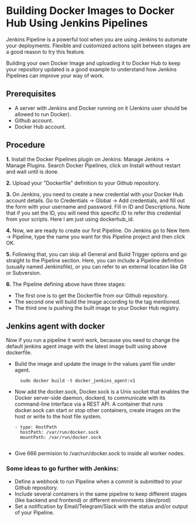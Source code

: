 # Building Docker Images to Docker Hub Using Jenkins Pipelines
  Jenkins Pipeline is a powerful tool when you are using Jenkins to automate your deployments. Flexible and customized actions split between stages are a good reason to try this feature.

Building your own Docker Image and uploading it to Docker Hub to keep your repository updated is a good example to understand how Jenkins Pipelines can improve your way of work.

## Prerequisites

   * A server with Jenkins and Docker running on it (Jenkins user should be allowed to run Docker).
   * Github account.
   * Docker Hub account.
   
## Procedure
**1.**  Install the Docker Pipelines plugin on Jenkins: Manage Jenkins → Manage Plugins. Search Docker Pipelines, click on Install without restart and wait until is done.

**2.**  Upload your "Dockerfile" definition to your Github repository. 

**3.**  On Jenkins, you need to create a new credential with your Docker Hub account details. Go to Credentials → Global → Add credentials, and fill out the form with your username and password. Fill in ID and Descriptions. Note that if you set the ID, you will need this specific ID to refer this credential from your scripts. Here I am just using dockerhub_id.

**4.**  Now, we are ready to create our first Pipeline. On Jenkins go to  New Item → Pipeline, type the name you want for this Pipeline project and then click OK.

**5.**  Following that, you can skip all General and Build Trigger options and go straight to the Pipeline section. Here, you can include a Pipeline definition (usually named Jenkinsfile), or you can refer to an external location like Git or Subversion.

**6.**  The Pipeline defining above have three stages:
  
   * The first one is to get the Dockerfile from our Github repository.
   * The second one will build the image according to the tag mentioned.
   * The third one is pushing the built image to your Docker Hub registry.
   
##  Jenkins agent with docker
   Now if you run a pipeline it wont work, because you need to change the default jenkins agent image with the latest image built using above dockerfile.
   * Build the image and update the image in the values.yaml file under agent.
   
      ```   sudo docker build -t docker_jenkins_agent:v1   ```
   * Now add the docker.sock, Docker.sock is a Unix socket that enables the Docker server-side daemon, dockerd, to communicate with its command-line interface via a REST API. A container that runs docker.sock can start or stop other containers, create images on the host or write to the host file system.
      ```  
      - type: HostPath
        hostPath: /var/run/docker.sock
        mountPath: /var/run/docker.sock   
        
        ```
   * Give 666 permision to /var/run/docker.sock to inside all worker nodes.     
     

 ### Some ideas to go further with Jenkins:

   * Define a webhook to run Pipeline when a commit is submitted to your Github repository.
   * Include several containers in the same pipeline to keep different stages (like backend and frontend) or different environments (dev/prod)
   * Set a notification by Email/Telegram/Slack with the status and/or output of your Pipeline.
